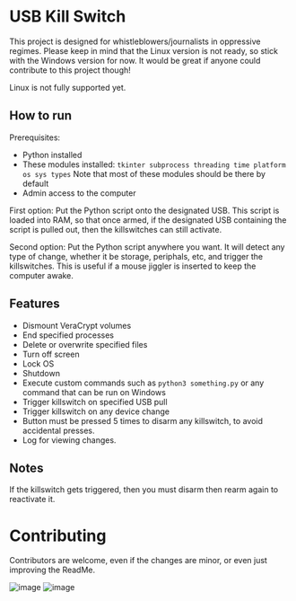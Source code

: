 
# USB Kill Switch

This project is designed for whistleblowers/journalists in oppressive regimes. Please keep in mind that the Linux version is not ready, so stick with the Windows version for now. It would be great if anyone could contribute to this project though!

Linux is not fully supported yet.

## How to run

Prerequisites:

- Python installed
- These modules installed: `tkinter subprocess threading time platform os sys types` Note that most of these modules should be there by default
- Admin access to the computer

First option:
Put the Python script onto the designated USB. This script is loaded into RAM, so that once armed, if the designated USB containing the script is pulled out, then the killswitches can still activate.

Second option:
Put the Python script anywhere you want. It will detect any type of change, whether it be storage, periphals, etc, and trigger the killswitches. This is useful if a mouse jiggler is inserted to keep the computer awake.
## Features


- Dismount VeraCrypt volumes
- End specified processes
- Delete or overwrite specified files
- Turn off screen
- Lock OS
- Shutdown
- Execute custom commands such as `python3 something.py` or any command that can be run on Windows
- Trigger killswitch on specified USB pull
- Trigger killswitch on any device change
- Button must be pressed 5 times to disarm any killswitch, to avoid accidental presses.
- Log for viewing changes.
## Notes

If the killswitch gets triggered, then you must disarm then rearm again to reactivate it.

# Contributing

Contributors are welcome, even if the changes are minor, or even just improving the ReadMe.


![image](https://github.com/user-attachments/assets/d6c5d20b-e791-4cc7-b974-ed07a69ac433)
![image](https://github.com/user-attachments/assets/3a292a4a-599e-4b42-a642-0a98b7ccc008)


